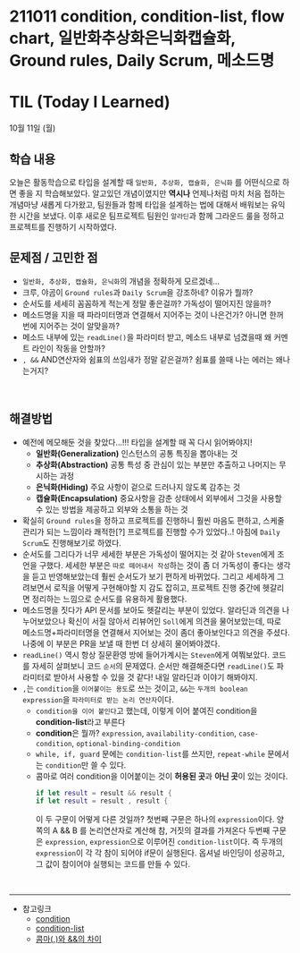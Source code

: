 # 211011 condition, condition-list, flow chart, 일반화추상화은닉화캡슐화, Ground rules, Daily Scrum, 메소드명
# TIL (Today I Learned)

10월 11일 (월)

## 학습 내용
오늘은 활동학습으로 타입을 설계할 때 `일반화, 추상화, 캡슐화, 은닉화` 를 어떤식으로 하면 좋을 지 학습해보았다. 알고있던 개념이였지만 **역시나** 언제나처럼 마치 처음 접하는 개념마냥 새롭게 다가왔고, 팀원들과 함께 타입을 설계하는 법에 대해서 배워보는 유익한 시간을 보냈다. 이후 새로운 팀프로젝트 팀원인 `알라딘`과 함께 그라운드 룰을 정하고 프로젝트를 진행하기 시작하였다.
 
## 문제점 / 고민한 점
- `일반화, 추상화, 캡슐화, 은닉화`의 개념을 정확하게 모르겠네...
- 크루, 야곰이 `Ground rules`과 `Daily Scrum`을 강조하네? 이유가 뭘까?
- 순서도를 세세히 꼼꼼하게 적는게 정말 좋은걸까? 가독성이 떨어지진 않을까?
- 메소드명을 지을 때 파라미터명과 연결해서 지어주는 것이 나은건가? 아니면 한꺼번에 지어주는 것이 알맞을까?
- 메소드 내부에 있는 `readLine()`을 파라미터 받고, 메소드 내부로 넘겼을때 왜 커멘트 라인이 작동을 안할까?
- ` , && ` AND연산자와 쉼표의 쓰임새가 정말 같은걸까? 쉼표를 쓸때 나는 에러는 왜나는거지?
    
&nbsp;

## 해결방법
- 예전에 메모해둔 것을 찾았다...!!! 타입을 설계할 때 꼭 다시 읽어봐야지!
    - **일반화(Generalization)** 인스턴스의 공통 특징을 뽑아내는 것
    - **추상화(Abstraction)** 공통 특성 중 관심이 있는 부분만 추출하고 나머지는 무시하는 과정
    - **은닉화(Hiding)** 주요 사항이 겉으로 드러나지 않도록 감추는 것
    - **캡슐화(Encapsulation)** 중요사항을 감춘 상태에서 외부에서 그것을 사용할 수 있는 방법을 제공하고 외부와 소통을 하는 것
- 확실히 `Ground rules`을 정하고 프로젝트를 진행하니 훨씬 마음도 편하고, 스케줄 관리가 되는 느낌이라 쾌적한[?] 프로젝트를 진행할 수가 있었다..! 아침에 `Daily Scrum`도 진행해보기로 하였다.
- 순서도를 그리다가 너무 세세한 부분은 가독성이 떨어지는 것 같아 `Steven`에게 조언을 구했다. 세세한 부분은 `따로 떼어내서 작성`하는 것이 좀 더 가독성이 좋다는 생각을 듣고 반영해보았는데 훨씬 순서도가 보기 편하게 바뀌었다. 그리고 세세하게 그려보면서 로직을 어떻게 구현해야할 지 감도 잡히고, 프로젝트 진행 중간에 헷갈리면 정리하는 느낌으로 순서도를 유용하게 활용했다.
- 메소드명을 짓다가 API 문서를 보아도 헷갈리는 부분이 있었다. 알라딘과 의견을 나누어보았으나 확신이 서질 않아서 리뷰어인 `Soll`에게 의견을 물어보았는데, 따로 메소드명+파라미터명을 연결해서 지어보는 것이 좀더 좋아보인다고 의견을 주셨다. 나중에 이 부분은 PR을 보낼 때 한번 더 상세히 물어봐야겠다.
- `readLine()` 역시 항상 질문환영 방에 들어가계시는 `Steven`에게 여쭤보았다. 코드를 자세히 살펴보니 코드 `순서`의 문제였다. 순서만 해결해준다면 `readLine()`도 파라미터로 받아서 사용할 수 있을 것 같다! 내일 알라딘과 이야기 해봐야지.
- `,`는 `condition`을 `이어붙이는 용도`로 쓰는 것이고, `&&`는 `두개의 boolean expression`을 `파라미터로 받는 논리 연산자`이다.
    - `condition을 이어 붙인다`고 했는데, 이렇게 이어 붙여진 condition을 **condition-list**라고 부른다
    - **condition**은 뭘까?
    `expression`, `availability-condition`, `case-condition`, `optional-binding-condition`
    - `while, if, guard` 문에는 `condition-list`를 쓰지만, `repeat-while` 문에서는 `condition`만 쓸 수 있다.
    - 콤마로 여러 condition을 이어붙이는 것이 **허용된 곳**과 **아닌 곳**이 있는 것이다. 
        ```swift
        if let result = result && result {
        if let result = result , result {
        ```
        이 두 구문이 어떻게 다른 것일까?
        첫번째 구문은 하나의 `expression`이다. 양쪽의 A && B 를 논리연산자로 계산해 참, 거짓의 결과를 가져온다
        두번째 구문은 `expression`, `expression`으로 이루어진 `condition-list`이다. 즉 두개의 `expression`이 각 각 참이 되어야 if문이 실행된다. 옵셔널 바인딩이 성공하고, 그 값이 참이어야 실행되는 코드를 만들 수 있다.


&nbsp;

---

- 참고링크
    - [condition](https://docs.swift.org/swift-book/ReferenceManual/Statements.html#grammar_condition)
    - [condition-list](https://docs.swift.org/swift-book/ReferenceManual/Statements.html#grammar_condition-list)
    - [콤마(,)와 &&의 차이](https://soojin.ro/blog/swift-comma-vs-and-operator)
